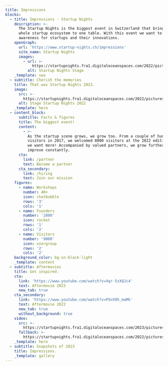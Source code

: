 ```yaml
---
title: Impressions
blocks:
  - title: Impressions - Startup Nights
    description: >-
      The Startup Nights is the biggest event in Switzerland that brings the
      whole startup ecosystem to one table. With this event we want to create
      awareness for startups and their innovations.
    openGraph:
      url: 'https://www.startup-nights.ch/impressions'
      site_name: Startup Nights
      images:
        - url: >-
            https://startupnights.fra1.digitaloceanspaces.com/2022/pictures/stage.jpg
          alt: Startup Nights Stage
    _template: seo
  - subtitle: Cherish the memories
    title: That was Startup Nights 2023.
    image:
      src: >-
        https://startupnights.fra1.digitaloceanspaces.com/2022/pictures/stage.jpg
      alt: Stage Startup Nights 2022
    _template: hero
  - content_block:
      subtitle: Facts & figures
      title: The biggest event!
      content:
        - >-
          As the startup scene grows, we grow too. From a couple of hundred
          visitors in 2017, we welcomed 8000 visitors at the 2022 edition. But
          we want more! Accompanied by valued partners, we grow further and
          improve constantly.
      cta:
        link: /partner
        text: Become a partner
      cta_secondary:
        link: /hiring
        text: Join our mission
    figures:
      - name: Workshops
        number: 40+
        icon: chatbubble
        rows: '3'
        cols: '1'
      - name: Founders
        number: '2800'
        icon: rocket
        rows: '1'
        cols: '2'
      - name: Visitors
        number: '9000'
        icon: usergroup
        rows: '2'
        cols: '2'
    background_color: bg-sn-black-light
    _template: content
  - subtitle: Aftermovies
    title: Get inspired.
    cta:
      link: 'https://www.youtube.com/watch?v=Xqr-5zXQJc4'
      text: Aftermovie 2023
      new_tab: true
    cta_secondary:
      link: 'https://www.youtube.com/watch?v=PXoV8h_maMk'
      text: Aftermovie 2022
      new_tab: true
      without_background: true
    video:
      src: >-
        https://startupnights.fra1.digitaloceanspaces.com/2023/pictures/2023_aftermovie_startup_nights.mov
      fallback: >-
        https://startupnights.fra1.digitaloceanspaces.com/2022/pictures/stage.jpg
    _template: hero
  - subtitle: Snapshots of 2023
    title: Impressions.
    _template: gallery
---
```


